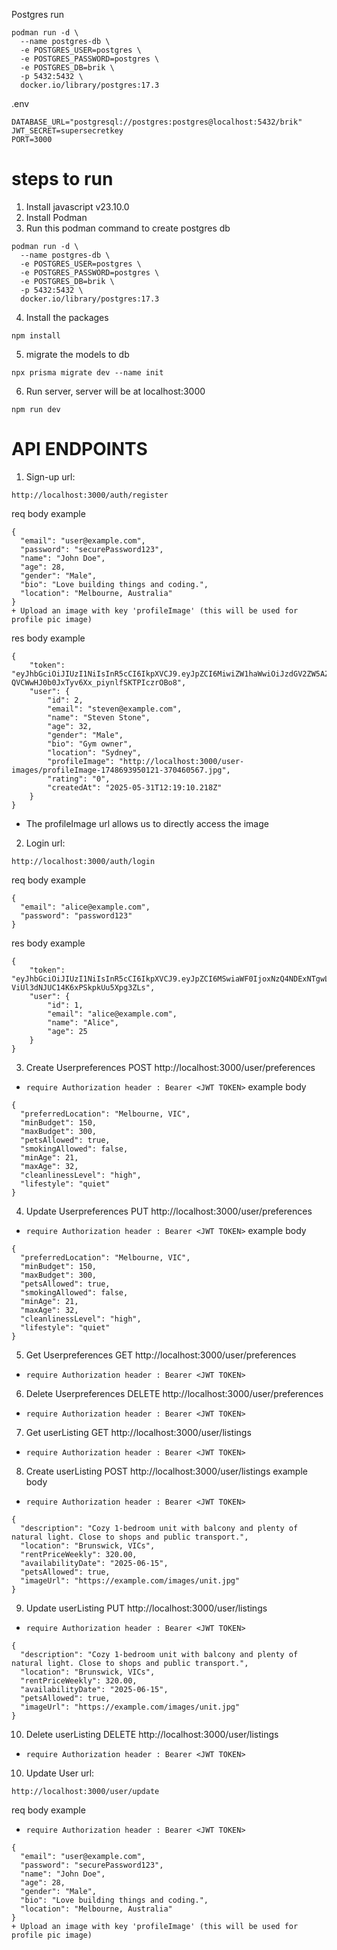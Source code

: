 Postgres run
```
podman run -d \
  --name postgres-db \
  -e POSTGRES_USER=postgres \
  -e POSTGRES_PASSWORD=postgres \
  -e POSTGRES_DB=brik \
  -p 5432:5432 \
  docker.io/library/postgres:17.3
```

.env
```
DATABASE_URL="postgresql://postgres:postgres@localhost:5432/brik"
JWT_SECRET=supersecretkey
PORT=3000
```

# steps to run
1. Install javascript v23.10.0
2. Install Podman
3. Run this podman command to create postgres db 
```
podman run -d \
  --name postgres-db \
  -e POSTGRES_USER=postgres \
  -e POSTGRES_PASSWORD=postgres \
  -e POSTGRES_DB=brik \
  -p 5432:5432 \
  docker.io/library/postgres:17.3
```
4. Install the packages
```
npm install
```
5. migrate the models to db
```
npx prisma migrate dev --name init
```
6. Run server, server will be at localhost:3000
```
npm run dev
```
# API ENDPOINTS

1. Sign-up
url:
```
http://localhost:3000/auth/register
```
req body example
```
{
  "email": "user@example.com",
  "password": "securePassword123",
  "name": "John Doe",
  "age": 28,
  "gender": "Male",
  "bio": "Love building things and coding.",
  "location": "Melbourne, Australia"
}
+ Upload an image with key 'profileImage' (this will be used for profile pic image)

```
res body example
```
{
    "token": "eyJhbGciOiJIUzI1NiIsInR5cCI6IkpXVCJ9.eyJpZCI6MiwiZW1haWwiOiJzdGV2ZW5AZXhhbXBsZS5jb20iLCJuYW1lIjoiU3RldmVuIFN0b25lIiwiaWF0IjoxNzQ4NjkzOTUwLCJleHAiOjE3NDkyOTg3NTB9.xeU1r-QVCWwHJ0b0JxTyv6Xx_piynlfSKTPIczrOBo8",
    "user": {
        "id": 2,
        "email": "steven@example.com",
        "name": "Steven Stone",
        "age": 32,
        "gender": "Male",
        "bio": "Gym owner",
        "location": "Sydney",
        "profileImage": "http://localhost:3000/user-images/profileImage-1748693950121-370460567.jpg",
        "rating": "0",
        "createdAt": "2025-05-31T12:19:10.218Z"
    }
}
```
- The profileImage url allows us to directly access the image

2. Login
url:
```
http://localhost:3000/auth/login
```
req body example
```
{
  "email": "alice@example.com",
  "password": "password123"
}
```
res body example
```
{
    "token": "eyJhbGciOiJIUzI1NiIsInR5cCI6IkpXVCJ9.eyJpZCI6MSwiaWF0IjoxNzQ4NDExNTgwLCJleHAiOjE3NDkwMTYzODB9.KChimtgDx5Su-ViUl3dNJUC14K6xPSkpkUu5Xpg3ZLs",
    "user": {
        "id": 1,
        "email": "alice@example.com",
        "name": "Alice",
        "age": 25
    }
}
```

3. Create Userpreferences 
POST http://localhost:3000/user/preferences
- `require Authorization header : Bearer <JWT TOKEN>`
example body
```
{
  "preferredLocation": "Melbourne, VIC",
  "minBudget": 150,
  "maxBudget": 300,
  "petsAllowed": true,
  "smokingAllowed": false,
  "minAge": 21,
  "maxAge": 32,
  "cleanlinessLevel": "high",
  "lifestyle": "quiet"
}
```

4. Update Userpreferences 
PUT http://localhost:3000/user/preferences
- `require Authorization header : Bearer <JWT TOKEN>`
example body
```
{
  "preferredLocation": "Melbourne, VIC",
  "minBudget": 150,
  "maxBudget": 300,
  "petsAllowed": true,
  "smokingAllowed": false,
  "minAge": 21,
  "maxAge": 32,
  "cleanlinessLevel": "high",
  "lifestyle": "quiet"
}
```

5. Get Userpreferences 
GET http://localhost:3000/user/preferences
- `require Authorization header : Bearer <JWT TOKEN>`

6. Delete Userpreferences 
DELETE http://localhost:3000/user/preferences
- `require Authorization header : Bearer <JWT TOKEN>`

7. Get userListing
GET http://localhost:3000/user/listings
- `require Authorization header : Bearer <JWT TOKEN>`

8. Create userListing
POST http://localhost:3000/user/listings
example body
- `require Authorization header : Bearer <JWT TOKEN>`
```
{
  "description": "Cozy 1-bedroom unit with balcony and plenty of natural light. Close to shops and public transport.",
  "location": "Brunswick, VICs",
  "rentPriceWeekly": 320.00,
  "availabilityDate": "2025-06-15",
  "petsAllowed": true,
  "imageUrl": "https://example.com/images/unit.jpg"
}
```
9. Update userListing
PUT http://localhost:3000/user/listings
- `require Authorization header : Bearer <JWT TOKEN>`
```
{
  "description": "Cozy 1-bedroom unit with balcony and plenty of natural light. Close to shops and public transport.",
  "location": "Brunswick, VICs",
  "rentPriceWeekly": 320.00,
  "availabilityDate": "2025-06-15",
  "petsAllowed": true,
  "imageUrl": "https://example.com/images/unit.jpg"
}
```

10. Delete userListing
DELETE http://localhost:3000/user/listings
- `require Authorization header : Bearer <JWT TOKEN>`

10. Update User 
url:
```
http://localhost:3000/user/update
```
req body example
- `require Authorization header : Bearer <JWT TOKEN>`
```
{
  "email": "user@example.com",
  "password": "securePassword123",
  "name": "John Doe",
  "age": 28,
  "gender": "Male",
  "bio": "Love building things and coding.",
  "location": "Melbourne, Australia"
}
+ Upload an image with key 'profileImage' (this will be used for profile pic image)

```